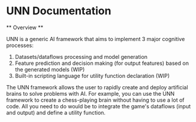 # UNN Documentation

** Overview **

UNN is a generic AI framework that aims to implement 3 major cognitive processes:
1. Datasets/dataflows processing and model generation
2. Feature prediction and decision making (for output features) based on the generated models (WIP)
3. Built-in scripting language for utility function declaration (WIP)

The UNN framework allows the user to rapidly create and deploy artificial brains to solve problems with AI. For example, you can use the UNN framework to create a chess-playing brain without having to use a lot of code. All you need to do would be to integrate the game's dataflows (input and output) and define a utility function.
